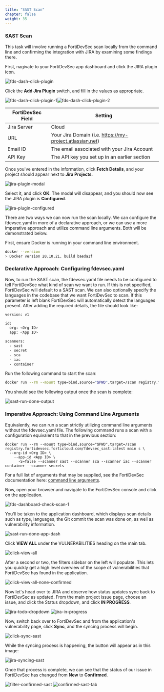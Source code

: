```yaml
---
title: "SAST Scan"
chapter: false
weight: 35
---
```


### SAST Scan 

This task will involve running a FortiDevSec scan locally from the command line and confirming the integration with JIRA by examining some findings there.

First, nagivate to your FortiDevSec app dashboard and click the JIRA plugin icon.

![fds-dash-click-plugin](fds-dash-click-plugin.png)

Click the **Add Jira Plugin** switch, and fill in the values as appropriate.

![fds-dash-click-plugin-1](fds-dash-switch-1.png)![fds-dash-click-plugin-2](fds-dash-switch-2.png)

|FortiDevSec Field|Setting                                                 |
|-----------------|--------------------------------------------------------|
|Jira Server      |Cloud                                                   |
|URL              |Your Jira Domain (i.e. https://my-project.atlassian.net)|
|Email ID         |The email associated with your Jira Account             |
|API Key          |The API key you set up in an earlier section            |


Once you've entered in the information, click **Fetch Details**, and your project should appear next to **Jira Projects**.

![jira-plugin-modal](jira-plugin-modal.png)

Select it, and click **OK**. The modal will disappear, and you should now see the JIRA plugin is **Configured**.

![jira-plugin-configured](jira-plugin-configured.png)

There are two ways we can now run the scan locally. We can configure the fdevsec.yaml in more of a declarative approach, or we can use a more imperative approach and utilize command line arguments. Both will be demonstrated below. 

First, ensure Docker is running in your command line environment. 

```sh
docker --version
> Docker version 20.10.21, build baeda1f
```

### Declarative Approach: Configuring fdevsec.yaml

Now, to run the SAST scan, the fdevsec.yaml file needs to be configured to tell FortiDevSec what kind of scan we want to run. If this is not specified, FortiDevSec will default to a SAST scan. We can also optionally specify the languages in the codebase that we want FortiDevSec to scan. If this parameter is left blank FortiDevSec will automatically detect the languages present. After adding the required details, the file should look like:

```sh
version: v1

id:
  org: <Org ID>
  app: <App ID>

scanners:
  - sast
  - secret
  - sca
  - iac
  - container
```

Run the following command to start the scan:

```sh
docker run --rm --mount type=bind,source="$PWD",target=/scan registry.fortidevsec.forticloud.com/fdevsec_sast:latest
```

You should see the following output once the scan is complete:

![sast-run-done-output](sast-run-done-output.png)


### Imperative Approach: Using Command Line Arguments

Equivalently, we can run a scan strictly utilizing command line arguments without the fdevsec.yaml file. The following command runs a scan with a configuration equivalent to that in the previous section:

```
docker run --rm --mount type=bind,source="$PWD",target=/scan registry.fortidevsec.forticloud.com/fdevsec_sast:latest main s \
  --org-id <Org ID> \
    --app-id <App ID> \
      -S=false --scanner sast --scanner sca --scanner iac --scanner container --scanner secrets
```

For a full list of arguments that may be supplied, see the FortiDevSec documentation here: [command line arguments](https://docs.fortinet.com/document/fortidevsec/23.3.0/user-guide/88163/command-line-arguments).

Now, open your browser and navigate to the FortiDevSec console and click on the application.

![fds-dashboard-check-scan-1](fds-dashboard-check-scan-1.png)

You'll be taken to the application dashboard, which displays scan details such as type, languages, the Git commit the scan was done on, as well as vulnerability information.

![sast-run-done-app-dash](sast-run-done-app-dash.png)

Click **VIEW ALL** under the VULNERABILITIES heading on the main tab.

![click-view-all](click-view-all.png)

After a second or two, the filters sidebar on the left will populate. This lets you quickly get a high level overview of the scope of vulnerabilities that FortiDevSec has found in the application.

![click-view-all-none-confirmed](click-view-all-none-confirmed.png)

Now let's head over to JIRA and observe how status updates sync back to FortiDevSec as updated. From the main project issue page, choose an issue, and click the Status dropdown, and click **IN PROGRESS**.

![jira-todo-dropdown](jira-todo-dropdown.png)
![jira-in-progress](jira-in-progress.png)

Now, switch back over to FortiDevSec and from the application's vulnerability page, click **Sync**, and the syncing process will begin.

![click-sync-sast](click-sync-sast.png)

While the syncing process is happening, the button will appear as in this image:

![jira-syncing-sast](jira-syncing-sast.png)

Once that process is complete, we can see that the status of our issue in FortiDevSec has changed from **New** to **Confirmed**.

![filter-confirmed-sast](filter-confirmed-sast.png)
![confirmed-sast-tab](confirmed-sast-tab.png)

